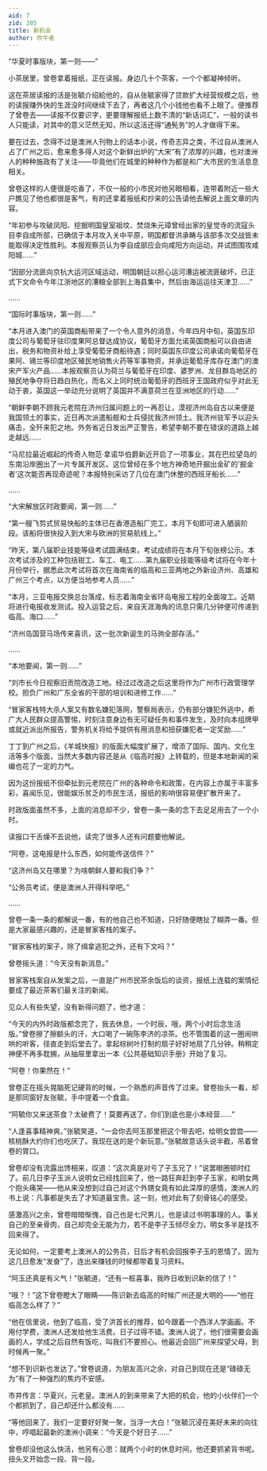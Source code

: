 ```yaml
---
aid: 7
zid: 205
title: 新机会
author: 吹牛者
---
```


“华夏时事版块，第一则――”

小茶居里，曾卷拿着报纸，正在读报。身边几十个茶客，一个个都凝神倾听。

这在茶居读报的活是张毓介绍給他的，自从张毓家得了贷款扩大经营规模之后，他的读报赚外快的生涯没时间继续下去了，再者这几个小钱他也看不上眼了。便推荐了曾卷去――读报不仅要识字，更要理解报纸上数不清的“新话词汇”，一般的读书人只能读，对其中的意义茫然无知，所以这活还得“通髡务”的人才做得下来。

要在过去，念得不过是澳洲人刊物上的话本小说，传奇志异之类，不过自从澳洲人占了广州之后，愈来愈多得人对这个新鲜出炉的“大宋”有了浓厚的兴趣，也对澳洲人的种种施政有了关注――毕竟他们在城里的种种作为都是和广大市民的生活息息相关。

曾卷这样的人便很是吃香了，不仅一般的小市民对他另眼相看，连带着附近一些大户瞧见了他也都很是客气，有的还拿着报纸和抄来的公告请他去解说上面文章的内容。

“年初参与攻破凤阳、挖掘明国皇室祖坟、焚烧朱元璋曾经出家的皇觉寺的流寇头目李自成所部，已确信于本月攻入关中平原，明国都督洪承畴与该部多次交战皆未能取得决定性胜利。本报观察员认为李自成部应会向咸阳方向运动，并试图围攻咸阳城……”

“因部分流匪向京杭大运河区域运动，明国朝廷以担心运河漕运被流匪破坏，已正式下文命令今年江浙地区的漕粮全部到上海县集中，然后由海运运往天津卫……”

……

“国际时事版块，第一则……”

“本月进入澳门的英国商船带来了一个令人意外的消息，今年四月中旬，英国东印度公司与葡萄牙驻印度果阿总督达成协议，葡萄牙方面允诺英国商船可以自由进出，税务和物资补给上享受葡萄牙商船待遇；同时英国东印度公司承诺向葡萄牙在果阿、锡兰等印度地区殖民地销售火药等军事物资，并承运葡萄牙库存在澳门的澳宋产军火产品……本报观察员认为荷兰与葡萄牙在印度、婆罗洲、龙目群岛地区的殖民地争夺将日趋白热化，而名义上同时统治葡萄牙的西班牙王国政府似乎对此无动于衷，英国这一举动充分说明了英国并不满意荷兰在亚洲地区的行动……”

“朝鲜李朝不顾我元老院在济州归属问题上的一再忍让，漠视济州岛自古以来便是我国领土的事实，近日再次派遣船舰和士兵侵扰我济州领土。我济州驻军予以迎头痛击，全歼来犯之地。外务省近日发出严正警告，希望李朝不要在错误的道路上越走越远……

“马尼拉最近崛起的传奇人物范·拿诺华伯爵新近开启了一项事业，其在巴拉望岛的东南沿岸圈出了一片专属开发区。这位曾经在多个地方神奇地开掘出金矿的‘掘金者’这次能否再现奇迹呢？本报特别采访了几位在澳门休整的西班牙船长……”

……

“大宋解放区时政要闻，第一则……”

“第一艘飞剪式贸易快船的主体已在香港造船厂完工，本月下旬即可进入舾装阶段。该船将很快投入到大宋与欧洲的贸易航线上。”

“昨天，第八届职业技能等级考试圆满结束，考试成绩将在本月下旬张榜公示。本次考试涉及的工种包括钳工、车工、电工……第九届职业技能等级考试将在今年十月份举行，据悉此次考试将首次在海南省的临高和三亚两地之外新设济州、高雄和广州三个考点，以方便当地参考人员……”

“本月，三亚电报交换总台落成，标志着海南全省环岛电报工程的全面竣工。近期将进行电报收发测试。投入运营之后，来自天涯海角的讯息只需几分钟便可传递到临高、海口……”

“济州岛国营马场传来喜讯，这一批次新诞生的马驹全部存活。”

……

“本地要闻，第一则……”

“刘市长今日视察旧贡院改造工地。经过过改造之后这里将作为广州市行政管理学校。担负广州和广东全省的干部的培训和进修工作……”

“冒家客栈特大杀人案又有数名嫌犯落网，警察局表示，仍有部分嫌犯外逃中，希广大人民群众提高警惕，时刻注意身边有无可疑任务和事件发生，及时向本组牌甲或就近派出所报告，警务机关将给予提供有用消息和扭获嫌犯者一定奖励……”

丁丁到广州之后，《羊城快报》的版面大幅度扩展了，增添了国际、国内、文化生活等多个版面，当然大多数内容还是从《临高时报》上转载的，但是本地新闻的采编也花了一定的力气。

因为这份报纸不但牵扯到元老院在广州的各种命令和政策，在内容上亦属于丰富多彩，喜闻乐见，很能娱乐贫乏的市民生活，报纸的影响很容易便扩散开来了。

时政版面虽然不多，上面的消息却不少，曾卷一条一条的念下去足足用去了一个小时。

读报口干舌燥不去说他，读完了很多人还有问题要他解说。

“阿卷，这电报是什么东西，如何能传送信件？”

“这济州岛又在哪里？为啥朝鲜人要和我们争？”

“公务员考试，便是澳洲人开得科举吧。”

……

曾卷一条一条的都解说一番，有的他自己也不知道，只好随便瞎扯了糊弄一番。但是大家最感兴趣的，还是冒家客栈的案子。

“冒家客栈的案子，除了缉拿逃犯之外，还有下文吗？”

曾卷摇头道：“今天没有新消息。”

冒家客栈案自从发案之后，一直是广州市民茶余饭后的谈资，报纸上连载的案情纪要成了最近茶客们最关注的新闻。

见众人有些失望，没有新得问题了，他才道：

“今天的内外时政版都念完了，我去休息，一个时辰，哦，两个小时后念生活版。”曾卷擦了擦额头的汗，大口喝了一碗陈李济的凉茶。也不管围着的这一圈闹哄哄的听客，径直走到后堂去了。拿起棕树叶打制的扇子好好地扇了几分钟。稍稍定神便不再多耽搁，从抽屉里拿出一本《公共基础知识手册》开始了复习。

“阿卷！你果然在！”

曾卷正在摇头晃脑死记硬背的时候，一个熟悉的声音传了过来。曾卷抬头一看，却是那同窗好友张毓，手中提着一个食盒。

“阿毓你又来送茶食？太破费了！莫要再送了，你们到底也是小本经营……”

“人逢喜事精神爽。”张毓笑道，“一会你去阿玉那里把这个带去吧，给明女尝尝――核桃酥大约你们也吃厌了。我现在送的是个新玩意。”张毓故意话头说半截，吊着曾卷的胃口。

曾卷却没有流露出馋相来，叹道：“这次真是对亏了子玉兄了！”说罢眼圈顿时红了。前几日李子玉派人说明女已经找回来了，他一路狂奔赶到李子玉家，和明女两个抱头痛哭――他从来没想到过自己对这个外甥女竟有如此深厚的感情，澳洲人的书上说：凡事都是失去了才知道最宝贵。这一刻，他对此有了刻骨铭心的感受。

感激高兴之余，曾卷暗暗惭愧，自己也是七尺男儿，也是读过书明事理的人。事关自己的至亲骨肉，自己却完全无能为力，若不是李子玉倾尽全力，明女多半是找不回来得了。

无论如何，一定要考上澳洲人的公务员，日后才有机会回报李子玉的恩情了。因为这几日愈发“发奋”了，连出来赚钱的时候都带着复习资料。

“阿玉还真是有义气！”张毓道，“还有一桩喜事，我昨日收到识新的信了！”

“哦？！”这下曾卷瞪大了眼睛――陈识新去临高的时候广州还是大明的――“他在临高怎么样了？”

“他在信里说，他到了临高，受了洪首长的推荐，如今跟着一个西洋人学画画。不用付学费，澳洲人还发给他生活费。日子过得不错。澳洲人说了，他们很需要会画画的人，学成之后自然有饭吃，叫我们不要担心。他最近会回广州来探望父母，到时候再一聚。”

“想不到识新也发达了。”曾卷说道，为朋友高兴之余，对自己到现在还是“碌碌无为”有了一种强烈的焦灼不安感。

市井传言：华夏兴，元老皇。澳洲人的到来带来了大把的机会，他的小伙伴们一个个都抓到了，自己却还什么都没有……

“等他回来了，我们一定要好好聚一聚，当浮一大白！”张毓沉浸在美好未来的向往中，哼唱起最新的澳洲小调来：“今天是个好日子……”

曾卷却没他这么快活，他另有心思：就两个小时的休息时间，他还要抓紧背书呢。扭头又开始念一段、背一段。
